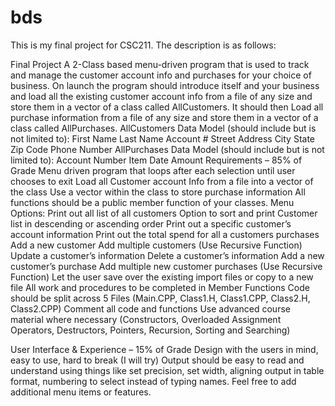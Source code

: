 # bds

This is my final project for CSC211. The description is as follows:

Final Project
A 2-Class based menu-driven program that is used to track and manage the customer account info and purchases for your choice of business.
On launch the program should introduce itself and your business and load all the existing customer account info from a file of any size and store them in a vector of a class called AllCustomers.
It should then Load all purchase information from a file of any size and store them in a vector of a class called AllPurchases.
AllCustomers Data Model (should include but is not limited to):
First Name
Last Name
Account #
Street Address
City
State
Zip Code
Phone Number
AllPurchases Data Model (should include but is not limited to):
Account Number
Item
Date
Amount
Requirements – 85% of Grade
Menu driven program that loops after each selection until user chooses to exit
Load all Customer account Info from a file into a vector of the class
Use a vector within the class to store purchase information
All functions should be a public member function of your classes.
Menu Options:
Print out all list of all customers
Option to sort and print Customer list in descending or ascending order
Print out a specific customer’s account information
Print out the total spend for all a customers purchases
Add a new customer
Add multiple customers (Use Recursive Function)
Update a customer’s information
Delete a customer’s information
Add a new customer’s purchase
Add multiple new customer purchases (Use Recursive Function)
Let the user save over the existing import files or copy to a new file
All work and procedures to be completed in Member Functions
Code should be split across 5 Files (Main.CPP, Class1.H, Class1.CPP, Class2.H, Class2.CPP)
Comment all code and functions
Use advanced course material where necessary (Constructors, Overloaded Assignment Operators, Destructors, Pointers, Recursion, Sorting and Searching)
 
User Interface & Experience – 15% of Grade
Design with the users in mind, easy to use, hard to break (I will try)
Output should be easy to read and understand using things like set precision, set width, aligning output in table format, numbering to select instead of typing names.
Feel free to add additional menu items or features.